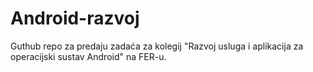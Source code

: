 # Android-razvoj
Guthub repo za predaju zadaća za kolegij "Razvoj usluga i aplikacija za operacijski sustav Android" na FER-u.
